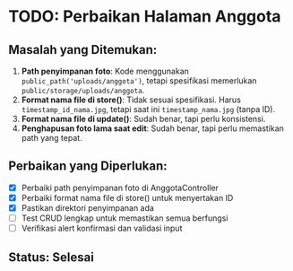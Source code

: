 # TODO: Perbaikan Halaman Anggota

## Masalah yang Ditemukan:
1. **Path penyimpanan foto**: Kode menggunakan `public_path('uploads/anggota')`, tetapi spesifikasi memerlukan `public/storage/uploads/anggota`.
2. **Format nama file di store()**: Tidak sesuai spesifikasi. Harus `timestamp_id_nama.jpg`, tetapi saat ini `timestamp_nama.jpg` (tanpa ID).
3. **Format nama file di update()**: Sudah benar, tapi perlu konsistensi.
4. **Penghapusan foto lama saat edit**: Sudah benar, tapi perlu memastikan path yang tepat.

## Perbaikan yang Diperlukan:
- [x] Perbaiki path penyimpanan foto di AnggotaController
- [x] Perbaiki format nama file di store() untuk menyertakan ID
- [x] Pastikan direktori penyimpanan ada
- [ ] Test CRUD lengkap untuk memastikan semua berfungsi
- [ ] Verifikasi alert konfirmasi dan validasi input

## Status: Selesai
